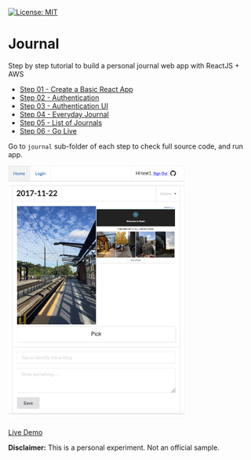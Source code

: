 [![License: MIT](https://img.shields.io/badge/License-MIT-yellow.svg)](https://opensource.org/licenses/MIT)

# Journal
Step by step tutorial to build a personal journal web app with ReactJS + AWS

* [Step 01 - Create a Basic React App](docs/step-01-cra.html)
* [Step 02 - Authentication](docs/step-02-prepare.html)
* [Step 03 - Authentication UI](docs/step-03-replace-sign-in.html)
* [Step 04 - Everyday Journal](docs/step-04-user-info.html)
* [Step 05 - List of Journals](docs/step-05-get-list.html)
* [Step 06 - Go Live](docs/step-06-touch-ups.html)

Go to `journal` sub-folder of each step to check full source code, and run app.

<img src="docs/assets/img/live.png" width="360px" />

[Live Demo](http://journal-hosting-mobilehub-1908112296.s3-website-us-east-1.amazonaws.com/)

**Disclaimer:** This is a personal experiment. Not an official sample.
